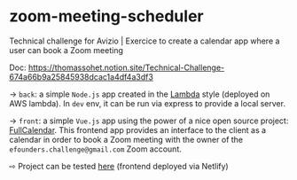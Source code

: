 # zoom-meeting-scheduler
Technical challenge for Avizio | Exercice to create a calendar app where a user can book a Zoom meeting

Doc: https://thomassohet.notion.site/Technical-Challenge-674a66b9a25845938dcac1a4df4a3df3

→ `back`: a simple `Node.js` app created in the [Lambda](https://aws.amazon.com/lambda/) style (deployed on AWS lambda). In `dev` env, it can be run via express to provide a local server.

→ `front`: a simple `Vue.js` app using the power of a nice open source project: [FullCalendar](https://github.com/fullcalendar/fullcalendar). This frontend app provides an interface to the client as a calendar in order to book a Zoom meeting with the owner of the `efounders.challenge@gmail.com` Zoom account.

 ⇨ Project can be tested [here](https://preeminent-lokum-b2816b.netlify.app/) (frontend deployed via Netlify)
